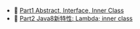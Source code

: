 + :pencil: [Part1 Abstract, Interface, Inner Class](./Part1_Interface/Interface_GuiguShang.md)
+ :pencil: [Part2 Java8新特性: Lambda; inner class](./Part2_Java8/Java8_GuiguShang.md)

